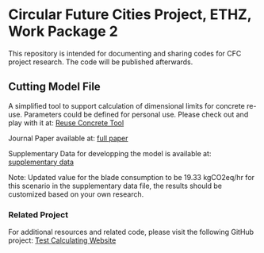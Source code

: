 # Circular Future Cities Project, ETHZ, Work Package 2

This repository is intended for documenting and sharing codes for CFC project research. The code will be published afterwards.

## Cutting Model File

A simplified tool to support calculation of dimensional limits for concrete re-use. Parameters could be defined for personal use.
Please check out and play with it at: [Reuse Concrete Tool](https://reuse-concrete.azurewebsites.net/)

Journal Paper available at: [full paper](https://doi.org/10.1088/2634-4505/ad7a22)

Supplementary Data for developping the model is available at: [supplementary data](https://github.com/shuyanxiong/CFC_WP2/blob/78b79753aa21b2763d0ad85d13c1ecc4c4137a31/Supplementary%20Information.pdf)

Note: Updated value for the blade consumption to be 19.33 kgCO2eq/hr for this scenario in the supplementary data file, the results should be customized based on your own research.

### Related Project

For additional resources and related code, please visit the following GitHub project: [Test Calculating Website](https://github.com/shuyanxiong/Test_Calculating_Website)
